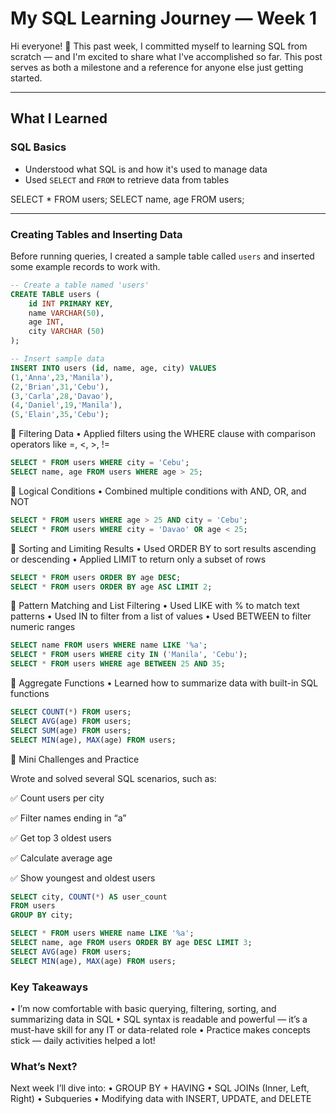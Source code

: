# My SQL Learning Journey — Week 1

Hi everyone! 👋 
This past week, I committed myself to learning SQL from scratch — and I'm excited to share what I've accomplished so far. This post serves as both a milestone and a reference for anyone else just getting started.

---

## What I Learned

### SQL Basics
- Understood what SQL is and how it's used to manage data
- Used `SELECT` and `FROM` to retrieve data from tables

SELECT * FROM users;
SELECT name, age FROM users;

---

### Creating Tables and Inserting Data

Before running queries, I created a sample table called `users` and inserted some example records to work with.

```sql
-- Create a table named 'users'
CREATE TABLE users (
    id INT PRIMARY KEY,
    name VARCHAR(50),
    age INT,
    city VARCHAR (50)
);

-- Insert sample data
INSERT INTO users (id, name, age, city) VALUES
(1,'Anna',23,'Manila'),
(2,'Brian',31,'Cebu'),
(3,'Carla',28,'Davao'),
(4,'Daniel',19,'Manila'),
(5,'Elain',35,'Cebu');

```

🔸 Filtering Data
	•	Applied filters using the WHERE clause with comparison operators like =, <, >, !=

```sql
SELECT * FROM users WHERE city = 'Cebu';
SELECT name, age FROM users WHERE age > 25;

```

🔸 Logical Conditions
	•	Combined multiple conditions with AND, OR, and NOT

```sql
SELECT * FROM users WHERE age > 25 AND city = 'Cebu';
SELECT * FROM users WHERE city = 'Davao' OR age < 25;

```

🔸 Sorting and Limiting Results
	•	Used ORDER BY to sort results ascending or descending
	•	Applied LIMIT to return only a subset of rows

```sql
SELECT * FROM users ORDER BY age DESC;
SELECT * FROM users ORDER BY age ASC LIMIT 2;

```

🔸 Pattern Matching and List Filtering
	•	Used LIKE with % to match text patterns
	•	Used IN to filter from a list of values
	•	Used BETWEEN to filter numeric ranges

```sql
SELECT name FROM users WHERE name LIKE '%a';
SELECT * FROM users WHERE city IN ('Manila', 'Cebu');
SELECT * FROM users WHERE age BETWEEN 25 AND 35;

```

🔸 Aggregate Functions
	•	Learned how to summarize data with built-in SQL functions

```sql
SELECT COUNT(*) FROM users;
SELECT AVG(age) FROM users;
SELECT SUM(age) FROM users;
SELECT MIN(age), MAX(age) FROM users;

```

🔸 Mini Challenges and Practice

Wrote and solved several SQL scenarios, such as:

✅ Count users per city

✅ Filter names ending in “a”

✅ Get top 3 oldest users

✅ Calculate average age

✅ Show youngest and oldest users

```sql
SELECT city, COUNT(*) AS user_count
FROM users
GROUP BY city;

SELECT * FROM users WHERE name LIKE '%a';
SELECT name, age FROM users ORDER BY age DESC LIMIT 3;
SELECT AVG(age) FROM users;
SELECT MIN(age), MAX(age) FROM users;

```
### Key Takeaways

•	I’m now comfortable with basic querying, filtering, sorting, and summarizing data in SQL
•	SQL syntax is readable and powerful — it’s a must-have skill for any IT or data-related role
•	Practice makes concepts stick — daily activities helped a lot!

### What’s Next?

Next week I’ll dive into:
	•	GROUP BY + HAVING
	•	SQL JOINs (Inner, Left, Right)
	•	Subqueries
	•	Modifying data with INSERT, UPDATE, and DELETE

 
 
